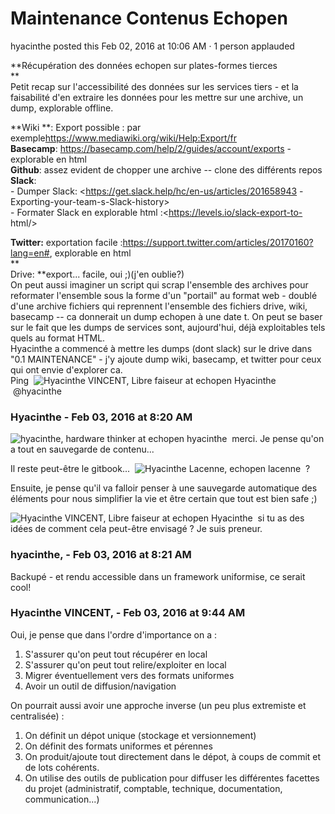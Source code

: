 #  Maintenance Contenus Echopen

hyacinthe posted this Feb 02, 2016 at 10:06 AM · 1 person applauded

**Récupération des données echopen sur plates-formes tierces   
**  
Petit recap sur l'accessibilité des données sur les services tiers - et la
faisabilité d'en extraire les données pour les mettre sur une archive, un
dump, explorable offline.  
  
**Wiki **: Export possible : par exemple<https://www.mediawiki.org/wiki/Help:Export/fr>  
**Basecamp**: <https://basecamp.com/help/2/guides/account/exports> - explorable en html  
**Github**: assez evident de chopper une archive -- clone des différents repos  
**Slack**:  
\- Dumper Slack: <https://get.slack.help/hc/en-us/articles/201658943
-Exporting-your-team-s-Slack-history>  
\- Formater Slack en explorable html :<https://levels.io/slack-export-to-
html/>  
  
**Twitter:** exportation facile :<https://support.twitter.com/articles/20170160?lang=en#>, explorable en html  
**  
Drive: **export... facile, oui ;)(j'en oublie?)  
On peut aussi imaginer un script qui scrap l'ensemble des archives pour
reformater l'ensemble sous la forme d'un "portail" au format web - doublé
d'une archive fichiers qui reprennent l'ensemble des fichiers drive, wiki,
basecamp -- ca donnerait un dump echopen à une date t. On peut se baser sur le
fait que les dumps de services sont, aujourd'hui, déjà exploitables tels quels
au format HTML.  
Hyacinthe a commencé à mettre les dumps (dont slack) sur le drive dans "0.1
MAINTENANCE" - j'y ajoute dump wiki, basecamp, et twitter pour ceux qui ont
envie d'explorer ca.  
Ping  ![Hyacinthe VINCENT, Libre faiseur at
echopen](./../../zz_assets/images/avatars/1275581.png) Hyacinthe  @hyacinthe

### **Hyacinthe** - Feb 03, 2016 at 8:20 AM

![hyacinthe, hardware thinker at
echopen](./../../zz_assets/images/avatars/782574.png) hyacinthe  merci. Je pense
qu'on a tout en sauvegarde de contenu...  
  
Il reste peut-être le gitbook...  ![Hyacinthe Lacenne,
echopen](./../../zz_assets/images/avatars/782178.png) lacenne  ?  
  
Ensuite, je pense qu'il va falloir penser à une sauvegarde automatique des
éléments pour nous simplifier la vie et être certain que tout est bien safe ;)  
  
![Hyacinthe VINCENT, Libre faiseur at
echopen](./../../zz_assets/images/avatars/1275581.png) Hyacinthe  si tu as des
idées de comment cela peut-être envisagé ? Je suis preneur.

### **hyacinthe,** - Feb 03, 2016 at 8:21 AM

Backupé - et rendu accessible dans un framework uniformise, ce serait cool!

### **Hyacinthe VINCENT,** - Feb 03, 2016 at 9:44 AM

Oui, je pense que dans l'ordre d'importance on a :

  1. S'assurer qu'on peut tout récupérer en local
  2. S'assurer qu'on peut tout relire/exploiter en local
  3. Migrer éventuellement vers des formats uniformes
  4. Avoir un outil de diffusion/navigation

  
On pourrait aussi avoir une approche inverse (un peu plus extremiste et
centralisée) :

  1. On définit un dépot unique (stockage et versionnement)
  2. On définit des formats uniformes et pérennes
  3. On produit/ajoute tout directement dans le dépot, à coups de commit et de lots cohérents.
  4. On utilise des outils de publication pour diffuser les différentes facettes du projet (administratif, comptable, technique, documentation, communication...)

